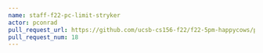 ```yaml
---
name: staff-f22-pc-limit-stryker
actor: pconrad
pull_request_url: https://github.com/ucsb-cs156-f22/f22-5pm-happycows/pull/18
pull_request_num: 18
---
```


